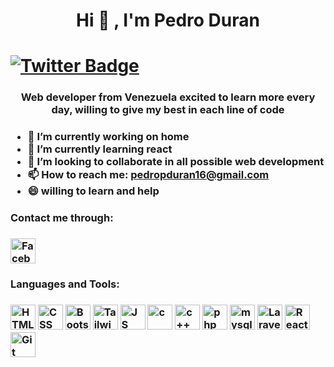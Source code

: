  <h1 align="center"> Hi 👋 , I'm Pedro Duran <h1/>
 <a href="https://twitter.com/PedroDurantt">
    <img src="https://img.shields.io/twitter/follow/PedroDurantt?color=blue&logo=twitter&style=for-the-badge" alt="Twitter Badge">
</a>
 
<h3 align="center"> Web developer from Venezuela excited to learn more every day, willing to give my best in each line of code <h3/>

<!--
**PedrinDurant/PedrinDurant** is a ✨ _special_ ✨ repository because its `README.md` (this file) appears on your GitHub profile.

Here are some ideas to get you started:
- 👯 I’m looking to collaborate on ...
- 🤔 I’m looking for help with ...
- 💬 Ask me about ...
- 📫 How to reach me: ...
- 😄 Pronouns: ...
- ⚡ Fun fact: ...
-->
- 🔭 I’m currently working on home
- 🌱 I’m currently learning react
- 👯 I’m looking to collaborate in all possible web development
- 📫 How to reach me: pedropduran16@gmail.com
- 😄 willing to learn and help

 
<h3> Contact me through: <h3/>
  <a href="https://www.facebook.com/Neriiadaf">
    <img src="https://cdn.pixabay.com/photo/2016/11/05/08/42/facebook-1799690_1280.png" title="FACEBOOK" alt="Facebook" width="40" height="40">
</a>
 
 
<h3> Languages and Tools: <h3/>
 <div>
    <img src="https://cdn-icons-png.flaticon.com/512/143/143655.png" title="HTML5" alt="HTML" width="40" height="40">
    <img src="https://cdn-icons-png.flaticon.com/512/732/732190.png" title="CSS" alt="CSS" width="40" height="40">
    <img src="https://cdn-icons-png.flaticon.com/512/5968/5968672.png" title="BOOTSTRAP" alt="Bootstrap" width="40" height="40">
    <img src="https://cdn.icon-icons.com/icons2/2107/PNG/512/file_type_tailwind_icon_130128.png" title="TAILWIND" alt="Tailwind" width="40" height="40">
    <img src="https://cdn-icons-png.flaticon.com/512/5968/5968292.png" title="JAVASCRIPT" alt="JS" width="40" height="40">
    <img src="https://cdn.icon-icons.com/icons2/2415/PNG/512/c_original_logo_icon_146611.png" title="C" alt="c" width="40" height="40">
    <img src="https://cdn.icon-icons.com/icons2/2148/PNG/512/c_icon_132529.png" title="C++" alt="c++" width="40" height="40">
    <img src="https://cdn-icons-png.flaticon.com/512/919/919830.png" title="PHP" alt="php" width="40" height="40">
    <img src="https://cdn-icons-png.flaticon.com/512/919/919836.png" title="MYSQL" alt="mysql" width="40" height="40">
    <img src="https://cdn.icon-icons.com/icons2/2415/PNG/512/laravel_plain_wordmark_logo_icon_146439.png" title="LARAVEL" alt="Laravel" width="40" height="40">
    <img src="https://cdn.icon-icons.com/icons2/2415/PNG/512/react_original_logo_icon_146374.png" title="REACT" alt="React" width="40" height="40">
    <img src="https://cdn.icon-icons.com/icons2/2415/PNG/512/git_original_logo_icon_146509.png" title="GIT" alt="Git" width="40" height="40">
</div>
 
 
 
 
